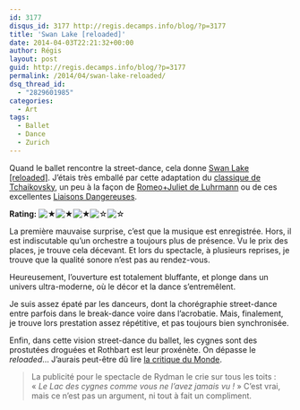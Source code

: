 ```yaml
---
id: 3177
disqus_id: 3177 http://regis.decamps.info/blog/?p=3177
title: 'Swan Lake [reloaded]'
date: 2014-04-03T22:21:32+00:00
author: Régis
layout: post
guid: http://regis.decamps.info/blog/?p=3177
permalink: /2014/04/swan-lake-reloaded/
dsq_thread_id:
  - "2829601985"
categories:
  - Art
tags:
  - Ballet
  - Dance
  - Zurich
---
```

Quand le ballet rencontre la street-dance, cela donne [Swan Lake [reloaded]](http://www.swanlake-show.ch/). J’étais très emballé par cette adaptation du [classique de Tchaikovsky](https://play.spotify.com/album/3fVjvRz5dRNNWDk12EkDGc "Le Lac des cygnes, par l'orchestre national du Bolchoï, sur Spotify"), un peu à la façon de <a href="http://www.imdb.com/title/tt0117509" title="Romeo+Juliet, sur l'IMDb" target="_blank">Romeo+Juliet de Luhrmann</a> ou de ces excellentes [Liaisons Dangereuses](http://regis.decamps.info/blog/2012/02/les-liaisons-dangereuses/ "Mon avis sur les Liaisons dangereuses mises en scène par Malkovich").

**Rating:** ![&#9733;](/blog/wp-content/plugins/xavins-review-ratings/default/star.png "3/5")![&#9733;](/blog/wp-content/plugins/xavins-review-ratings/default/star.png "3/5")![&#9733;](/blog/wp-content/plugins/xavins-review-ratings/default/star.png "3/5")![&#9734;](/blog/wp-content/plugins/xavins-review-ratings/default/blank_star.png "3/5")![&#9734;](/blog/wp-content/plugins/xavins-review-ratings/default/blank_star.png "3/5") 


  
<!--more-->


  


La première mauvaise surprise, c’est que la musique est enregistrée. Hors, il est indiscutable qu’un orchestre a toujours plus de présence. Vu le prix des places, je trouve cela décevant. Et lors du spectacle, à plusieurs reprises, je trouve que la qualité sonore n’est pas au rendez-vous.

Heureusement, l’ouverture est totalement bluffante, et plonge dans un univers ultra-moderne, où le décor et la dance s’entremêlent.

Je suis assez épaté par les danceurs, dont la chorégraphie street-dance entre parfois dans le break-dance voire dans l’acrobatie. Mais, finalement, je trouve lors prestation assez répétitive, et pas toujours bien synchronisée.

Enfin, dans cette vision street-dance du ballet, les cygnes sont des prostutées droguées et Rothbart est leur proxénète. On dépasse le _reloaded_… J’aurais peut-être dû lire <a href="http://www.lemonde.fr/culture/article/2013/10/04/dans-swan-lake-les-cygnes-sont-des-putes-le-sorcier-un-dealer_3489822_3246.html" target="_blank">la critique du Monde</a>.

> La publicité pour le spectacle de Rydman le crie sur tous les toits : « _Le Lac des cygnes comme vous ne l’avez jamais vu !_ » C’est vrai, mais ce n’est pas un argument, ni tout à fait un compliment.
